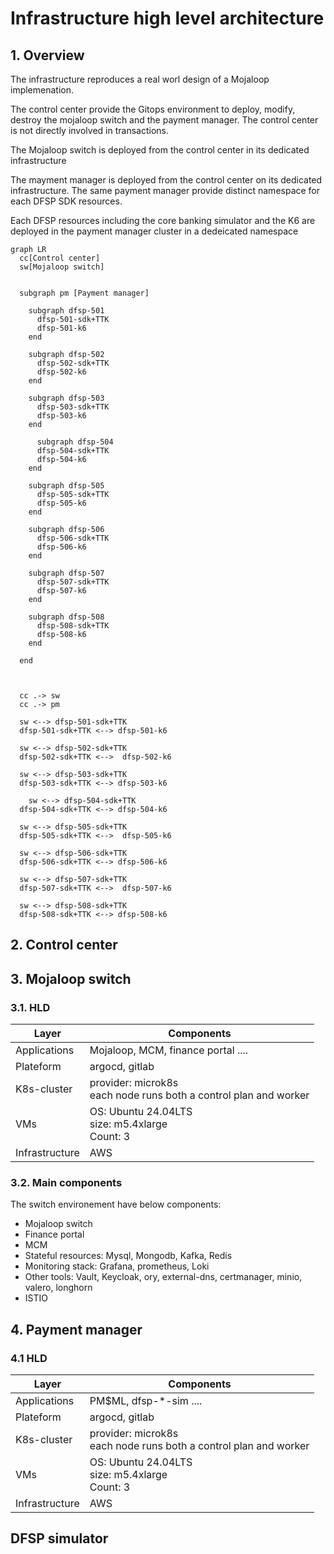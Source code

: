 # Infrastructure high level architecture

## 1. Overview

The infrastructure reproduces a real worl design of a Mojaloop implemenation. 

The control center provide the Gitops environment to deploy, modify, destroy the mojaloop switch and the payment manager. The control center is not directly involved in transactions.

The Mojaloop switch is deployed from the control center in its dedicated infrastructure

The mayment manager is deployed from the control center on its dedicated infrastructure. The same payment manager provide distinct namespace for each DFSP SDK resources.

Each DFSP resources including the core banking simulator and the K6 are deployed in the payment manager cluster in a dedeicated namespace


```mermaid
graph LR
  cc[Control center]
  sw[Mojaloop switch]
  

  subgraph pm [Payment manager]
    
    subgraph dfsp-501
      dfsp-501-sdk+TTK
      dfsp-501-k6
    end 

    subgraph dfsp-502
      dfsp-502-sdk+TTK
      dfsp-502-k6
    end 

    subgraph dfsp-503
      dfsp-503-sdk+TTK
      dfsp-503-k6
    end 
  
      subgraph dfsp-504
      dfsp-504-sdk+TTK
      dfsp-504-k6
    end 

    subgraph dfsp-505
      dfsp-505-sdk+TTK
      dfsp-505-k6
    end 

    subgraph dfsp-506
      dfsp-506-sdk+TTK
      dfsp-506-k6
    end 

    subgraph dfsp-507
      dfsp-507-sdk+TTK
      dfsp-507-k6
    end 

    subgraph dfsp-508
      dfsp-508-sdk+TTK
      dfsp-508-k6
    end 

  end



  cc .-> sw
  cc .-> pm

  sw <--> dfsp-501-sdk+TTK
  dfsp-501-sdk+TTK <--> dfsp-501-k6

  sw <--> dfsp-502-sdk+TTK
  dfsp-502-sdk+TTK <-->  dfsp-502-k6

  sw <--> dfsp-503-sdk+TTK
  dfsp-503-sdk+TTK <--> dfsp-503-k6

    sw <--> dfsp-504-sdk+TTK
  dfsp-504-sdk+TTK <--> dfsp-504-k6

  sw <--> dfsp-505-sdk+TTK
  dfsp-505-sdk+TTK <-->  dfsp-505-k6

  sw <--> dfsp-506-sdk+TTK
  dfsp-506-sdk+TTK <--> dfsp-506-k6

  sw <--> dfsp-507-sdk+TTK
  dfsp-507-sdk+TTK <-->  dfsp-507-k6

  sw <--> dfsp-508-sdk+TTK
  dfsp-508-sdk+TTK <--> dfsp-508-k6
```


## 2. Control center

## 3. Mojaloop switch

### 3.1. HLD

|      Layer           |     Components       |
|----------------------|----------------------|
| Applications| Mojaloop, MCM, finance portal ....
| Plateform| argocd, gitlab
| K8s-cluster| provider: microk8s <br> each node runs both a control plan and worker
| VMs| OS: Ubuntu 24.04LTS <br> size: m5.4xlarge <br> Count: 3
| Infrastructure|  AWS





### 3.2. Main components
The switch environement have below components:
- Mojaloop switch
- Finance portal
- MCM
- Stateful resources: Mysql, Mongodb, Kafka, Redis
- Monitoring stack: Grafana, prometheus, Loki
- Other tools: Vault, Keycloak, ory, external-dns, certmanager, minio, valero, longhorn
- ISTIO

## 4. Payment manager

### 4.1 HLD

|      Layer           |     Components       |
|----------------------|----------------------|
| Applications| PM$ML, dfsp-*-sim ....
| Plateform| argocd, gitlab
| K8s-cluster| provider: microk8s <br> each node runs both a control plan and worker
| VMs| OS: Ubuntu 24.04LTS <br> size: m5.4xlarge <br> Count: 3
| Infrastructure|  AWS


## DFSP simulator